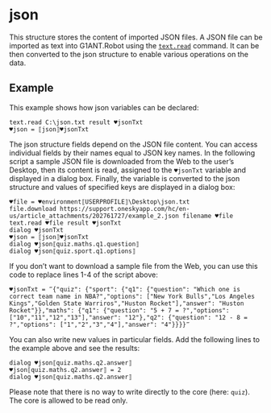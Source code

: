 # json

This structure stores the content of imported JSON files. A JSON file can be imported as text into G1ANT.Robot using the [`text.read`](https://manual.g1ant.com/link/G1ANT.Addon.Core/G1ANT.Addon.Core/Commands/TextReadCommand.md) command. It can be then converted to the json structure to enable various operations on the data.

## Example

This example shows how json variables can be declared:

```G1ANT
text.read C:\json.txt result ♥jsonTxt
♥json = ⟦json⟧♥jsonTxt
```

The json structure fields depend on the JSON file content. You can access individual fields by their names equal to JSON key names. In the following script a sample JSON file is downloaded from the Web to the user’s Desktop, then its content is read, assigned to the `♥jsonTxt` variable  and displayed in a dialog box. Finally, the variable is converted to the json structure and values of specified keys are displayed in a dialog box:

```G1ANT
♥file = ♥environment⟦USERPROFILE⟧\Desktop\json.txt
file.download https://support.oneskyapp.com/hc/en-us/article_attachments/202761727/example_2.json filename ♥file
text.read ♥file result ♥jsonTxt
dialog ♥jsonTxt
♥json = ⟦json⟧♥jsonTxt
dialog ♥json⟦quiz.maths.q1.question⟧
dialog ♥json⟦quiz.sport.q1.options⟧
```

If you don’t want to download a sample file from the Web, you can use this code to replace lines 1-4 of the script above:

```G1ANT
♥jsonTxt = ‴{"quiz": {"sport": {"q1": {"question": "Which one is correct team name in NBA?","options": ["New York Bulls","Los Angeles Kings","Golden State Warriros","Huston Rocket"],"answer": "Huston Rocket"}},"maths": {"q1": {"question": "5 + 7 = ?","options": ["10","11","12","13"],"answer": "12"},"q2": {"question": "12 - 8 = ?","options": ["1","2","3","4"],"answer": "4"}}}}‴
```

You can also write new values in particular fields. Add the following lines to the example above and see the results:

```G1ANT
dialog ♥json⟦quiz.maths.q2.answer⟧
♥json⟦quiz.maths.q2.answer⟧ = 2
dialog ♥json⟦quiz.maths.q2.answer⟧
```

Please note that there is no way to write directly to the core (here: `quiz`). The core is allowed to be read only.

